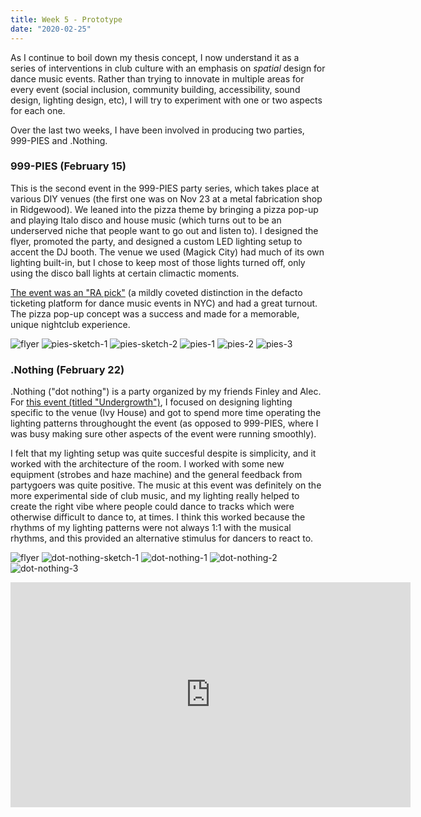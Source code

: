 ```yaml
---
title: Week 5 - Prototype
date: "2020-02-25"
---
```


As I continue to boil down my thesis concept, I now understand it as a series of interventions in club culture with an emphasis on _spatial_ design for dance music events. Rather than trying to innovate in multiple areas for every event (social inclusion, community building, accessibility, sound design, lighting design, etc), I will try to experiment with one or two aspects for each one.

Over the last two weeks, I have been involved in producing two parties, 999-PIES and .Nothing.

### 999-PIES (February 15)

This is the second event in the 999-PIES party series, which takes place at various DIY venues (the first one was on Nov 23 at a metal fabrication shop in Ridgewood). We leaned into the pizza theme by bringing a pizza pop-up and playing Italo disco and house music (which turns out to be an underserved niche that people want to go out and listen to). I designed the flyer, promoted the party, and designed a custom LED lighting setup to accent the DJ booth. The venue we used (Magick City) had much of its own lighting built-in, but I chose to keep most of those lights turned off, only using the disco ball lights at certain climactic moments.

[The event was an "RA pick"](https://www.residentadvisor.net/events/1382893) (a mildly coveted distinction in the defacto ticketing platform for dance music events in NYC) and had a great turnout. The pizza pop-up concept was a success and made for a memorable, unique nightclub experience.

![flyer](pies-promo-flyer.png)
![pies-sketch-1](pies-lighting-sketch.png)
![pies-sketch-2](pies-lighting-sketch-2.png)
![pies-1](pies-1.jpeg)
![pies-2](pies-2.jpeg)
![pies-3](pies-3.jpeg)

### .Nothing (February 22)

.Nothing ("dot nothing") is a party organized by my friends Finley and Alec. For [this event (titled "Undergrowth")](https://www.residentadvisor.net/events/1380006), I focused on designing lighting specific to the venue (Ivy House) and got to spend more time operating the lighting patterns throughought the event (as opposed to 999-PIES, where I was busy making sure other aspects of the event were running smoothly).

I felt that my lighting setup was quite succesful despite is simplicity, and it worked with the architecture of the room. I worked with some new equipment (strobes and haze machine) and the general feedback from partygoers was quite positive. The music at this event was definitely on the more experimental side of club music, and my lighting really helped to create the right vibe where people could dance to tracks which were otherwise difficult to dance to, at times. I think this worked because the rhythms of my lighting patterns were not always 1:1 with the musical rhythms, and this provided an alternative stimulus for dancers to react to.

![flyer](dot-nothing-promo-flyer.jpg)
![dot-nothing-sketch-1](dot-nothing-lighting-sketch.png)
![dot-nothing-1](dot-nothing-1.jpeg)
![dot-nothing-2](dot-nothing-2.jpeg)
![dot-nothing-3](dot-nothing-3.jpeg)

<iframe src="https://player.vimeo.com/video/395821231" width="640" height="360" frameborder="0" allow="autoplay; fullscreen" allowfullscreen></iframe>
